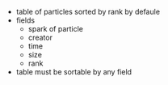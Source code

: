 - table of particles sorted by rank by defaule
- fields
	- spark of particle
	- creator
	- time
	- size
	- rank
- table must be sortable by any field